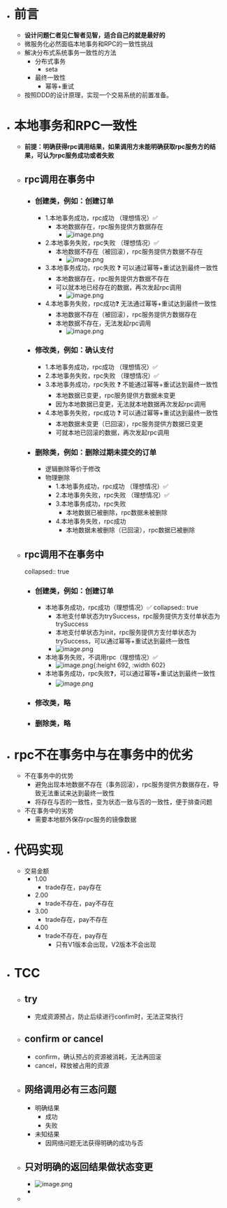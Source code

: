 - # 前言
	- **设计问题仁者见仁智者见智，适合自己的就是最好的**
	- 微服务化必然面临本地事务和RPC的一致性挑战
	- 解决分布式系统事务一致性的方法
		- 分布式事务
			- seta
		- 最终一致性
			- 幂等+重试
	- 按照DDD的设计原理，实现一个交易系统的前置准备。
- # 本地事务和RPC一致性
	- **前提：明确获得rpc调用结果，如果调用方未能明确获取rpc服务方的结果，可认为rpc服务成功或者失败**
	- ## rpc调用在事务中
		- ### 创建类，例如：创建订单
			- 1.本地事务成功，rpc成功 （理想情况）✅
				- 本地数据存在，rpc服务提供方数据存在
					- ![image.png](../assets/image_1664084535609_0.png)
			- 2.本地事务失败，rpc失败 （理想情况）✅
				- 本地数据不存在（被回滚），rpc服务提供方数据不存在
					- ![image.png](../assets/image_1664084565932_0.png)
			- 3.本地事务成功，rpc失败 ❓ 可以通过幂等+重试达到最终一致性
				- 本地数据存在，rpc服务提供方数据不存在
				- 可以就本地已经存在的数据，再次发起rpc调用
					- ![image.png](../assets/image_1664084604985_0.png)
			- 4.本地事务失败，rpc成功❓ 无法通过幂等+重试达到最终一致性
				- 本地数据不存在（被回滚），rpc服务提供方数据存在
				- 本地数据不存在，无法发起rpc调用
					- ![image.png](../assets/image_1664084640562_0.png)
		- ### 修改类，例如：确认支付
			- 1.本地事务成功，rpc成功 （理想情况）✅
			- 2.本地事务失败，rpc失败 （理想情况）✅
			- 3.本地事务成功，rpc失败  ❓ 不能通过幂等+重试达到最终一致性
				- 本地数据已变更，rpc服务提供方数据未变更
				- 因为本地数据已变更，无法就本地数据再次发起rpc调用
			- 4.本地事务失败，rpc成功 ❓ 可以通过幂等+重试达到最终一致性
				- 本地数据未变更（已回滚），rpc服务提供方数据已变更
				- 可就本地已回滚的数据，再次发起rpc调用
		- ### 删除类，例如：删除过期未提交的订单
			- 逻辑删除等价于修改
			- 物理删除
				- 1.本地事务成功，rpc成功 （理想情况）✅
				- 2.本地事务失败，rpc失败 （理想情况）✅
				- 3.本地事务成功，rpc失败
					- 本地数据已被删除，rpc数据未被删除
				- 4.本地事务失败，rpc成功
					- 本地数据未被删除（已回滚），rpc数据已被删除
	- ## rpc调用不在事务中
	  collapsed:: true
		- ### 创建类，例如：创建订单
			- 本地事务成功，rpc成功（理想情况）✅
			  collapsed:: true
				- 本地支付单状态为trySuccess，rpc服务提供方支付单状态为trySuccess
				- 本地支付单状态为init，rpc服务提供方支付单状态为trySuccess，可以通过幂等+重试达到最终一致性
				- ![image.png](../assets/image_1664085662278_0.png)
			- 本地事务失败，不调用rpc（理想情况）✅
				- ![image.png](../assets/image_1664085011018_0.png){:height 692, :width 602}
			- 本地事务成功，rpc失败❓，可以通过幂等+重试达到最终一致性
				- ![image.png](../assets/image_1664086027597_0.png)
		- ### 修改类，略
		- ### 删除类，略
- # rpc不在事务中与在事务中的优劣
	- 不在事务中的优势
		- 避免出现本地数据不存在（事务回滚），rpc服务提供方数据存在，导致无法重试来达到最终一致性
		- 将存在与否的一致性，变为状态一致与否的一致性，便于排查问题
	- 不在事务中的劣势
		- 需要本地额外保存rpc服务的镜像数据
- # 代码实现
	- 交易金额
		- 1.00
			- trade存在，pay存在
		- 2.00
			- trade不存在，pay不存在
		- 3.00
			- trade存在，pay不存在
		- 4.00
			- trade不存在，pay存在
				- 只有V1版本会出现，V2版本不会出现
- # TCC
	- ## try
		- 完成资源预占，防止后续进行confim时，无法正常执行
	- ## confirm or cancel
		- confirm，确认预占的资源被消耗，无法再回滚
		- cancel，释放被占用的资源
	- ## 网络调用必有三态问题
		- 明确结果
			- 成功
			- 失败
		- 未知结果
			- 因网络问题无法获得明确的成功与否
	- ## 只对明确的返回结果做状态变更
		- ![image.png](../assets/image_1664100440637_0.png)
		-
	-